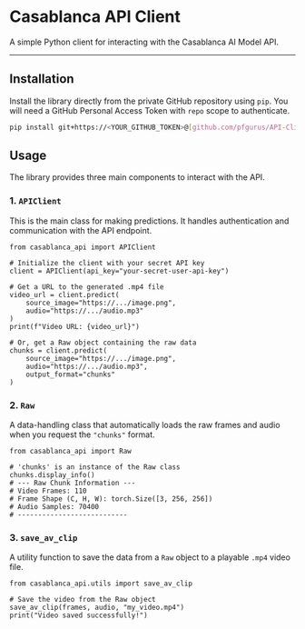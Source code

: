 # Casablanca API Client

A simple Python client for interacting with the Casablanca AI Model API.

---

## Installation

Install the library directly from the private GitHub repository using `pip`. You will need a GitHub Personal Access Token with `repo` scope to authenticate.

```bash
pip install git+https://<YOUR_GITHUB_TOKEN>@[github.com/pfgurus/API-Client.git](https://github.com/pfgurus/API-Client.git)
````

## Usage

The library provides three main components to interact with the API.

### 1. `APIClient`

This is the main class for making predictions. It handles authentication and communication with the API endpoint.

```
from casablanca_api import APIClient

# Initialize the client with your secret API key
client = APIClient(api_key="your-secret-user-api-key")

# Get a URL to the generated .mp4 file
video_url = client.predict(
    source_image="https://.../image.png",
    audio="https://.../audio.mp3"
)
print(f"Video URL: {video_url}")

# Or, get a Raw object containing the raw data
chunks = client.predict(
    source_image="https://.../image.png",
    audio="https://.../audio.mp3",
    output_format="chunks"
)
```

### 2. `Raw`

A data-handling class that automatically loads the raw frames and audio when you request the `"chunks"` format.

```
from casablanca_api import Raw

# 'chunks' is an instance of the Raw class
chunks.display_info()
# --- Raw Chunk Information ---
# Video Frames: 110
# Frame Shape (C, H, W): torch.Size([3, 256, 256])
# Audio Samples: 70400
# ---------------------------
```

### 3. `save_av_clip`

A utility function to save the data from a `Raw` object to a playable `.mp4` video file.

```
from casablanca_api.utils import save_av_clip

# Save the video from the Raw object
save_av_clip(frames, audio, "my_video.mp4")
print("Video saved successfully!")
```
